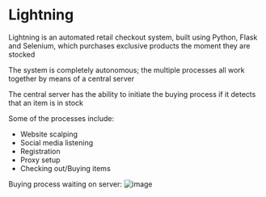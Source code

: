 # Lightning
Lightning is an automated retail checkout system, built using Python, Flask and Selenium, which purchases exclusive products the moment they are stocked

The system is completely autonomous; the multiple processes all work together by means of a central server

The central server has the ability to initiate the buying process if it detects that an item is in stock

Some of the processes include:
* Website scalping
* Social media listening
* Registration
* Proxy setup
* Checking out/Buying items


Buying process waiting on server:
![image](https://user-images.githubusercontent.com/35306464/143794937-d661003f-7ad0-4bbc-a43b-30ffc21ab8f0.png)


